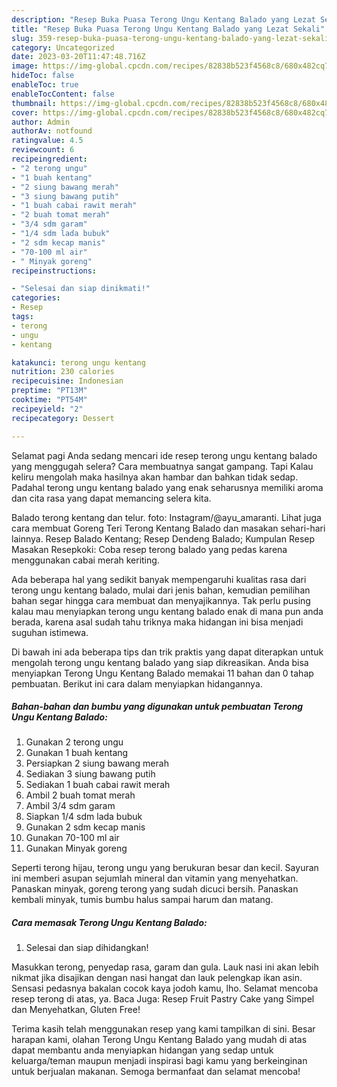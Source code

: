 ```yaml
---
description: "Resep Buka Puasa Terong Ungu Kentang Balado yang Lezat Sekali"
title: "Resep Buka Puasa Terong Ungu Kentang Balado yang Lezat Sekali"
slug: 359-resep-buka-puasa-terong-ungu-kentang-balado-yang-lezat-sekali
category: Uncategorized
date: 2023-03-20T11:47:48.716Z
image: https://img-global.cpcdn.com/recipes/82838b523f4568c8/680x482cq70/terong-ungu-kentang-balado-foto-resep-utama.jpg
hideToc: false
enableToc: true
enableTocContent: false
thumbnail: https://img-global.cpcdn.com/recipes/82838b523f4568c8/680x482cq70/terong-ungu-kentang-balado-foto-resep-utama.jpg
cover: https://img-global.cpcdn.com/recipes/82838b523f4568c8/680x482cq70/terong-ungu-kentang-balado-foto-resep-utama.jpg
author: Admin
authorAv: notfound
ratingvalue: 4.5
reviewcount: 6
recipeingredient:
- "2 terong ungu"
- "1 buah kentang"
- "2 siung bawang merah"
- "3 siung bawang putih"
- "1 buah cabai rawit merah"
- "2 buah tomat merah"
- "3/4 sdm garam"
- "1/4 sdm lada bubuk"
- "2 sdm kecap manis"
- "70-100 ml air"
- " Minyak goreng"
recipeinstructions:

- "Selesai dan siap dinikmati!"
categories:
- Resep
tags:
- terong
- ungu
- kentang

katakunci: terong ungu kentang 
nutrition: 230 calories
recipecuisine: Indonesian
preptime: "PT13M"
cooktime: "PT54M"
recipeyield: "2"
recipecategory: Dessert

---
```



Selamat pagi Anda sedang mencari ide resep terong ungu kentang balado yang menggugah selera? Cara membuatnya sangat gampang. Tapi Kalau keliru mengolah maka hasilnya akan hambar dan bahkan tidak sedap. Padahal terong ungu kentang balado yang enak seharusnya memiliki aroma dan cita rasa yang dapat memancing selera kita.


Balado terong kentang dan telur. foto: Instagram/@ayu_amaranti. Lihat juga cara membuat Goreng Teri Terong Kentang Balado dan masakan sehari-hari lainnya. Resep Balado Kentang; Resep Dendeng Balado; Kumpulan Resep Masakan Resepkoki: Coba resep terong balado yang pedas karena menggunakan cabai merah keriting.

Ada beberapa hal yang sedikit banyak mempengaruhi kualitas rasa dari terong ungu kentang balado, mulai dari jenis bahan, kemudian pemilihan bahan segar hingga cara membuat dan menyajikannya. Tak perlu pusing kalau mau menyiapkan terong ungu kentang balado enak di mana pun anda berada, karena asal sudah tahu triknya maka hidangan ini bisa menjadi suguhan istimewa.


Di bawah ini ada beberapa tips dan trik praktis yang dapat diterapkan untuk mengolah terong ungu kentang balado yang siap dikreasikan. Anda bisa menyiapkan Terong Ungu Kentang Balado memakai 11 bahan dan 0 tahap pembuatan. Berikut ini cara dalam menyiapkan hidangannya.

<!--inarticleads1-->

##### Bahan-bahan dan bumbu yang digunakan untuk pembuatan Terong Ungu Kentang Balado:

1. Gunakan 2 terong ungu
1. Gunakan 1 buah kentang
1. Persiapkan 2 siung bawang merah
1. Sediakan 3 siung bawang putih
1. Sediakan 1 buah cabai rawit merah
1. Ambil 2 buah tomat merah
1. Ambil 3/4 sdm garam
1. Siapkan 1/4 sdm lada bubuk
1. Gunakan 2 sdm kecap manis
1. Gunakan 70-100 ml air
1. Gunakan  Minyak goreng


Seperti terong hijau, terong ungu yang berukuran besar dan kecil. Sayuran ini memberi asupan sejumlah mineral dan vitamin yang menyehatkan. Panaskan minyak, goreng terong yang sudah dicuci bersih. Panaskan kembali minyak, tumis bumbu halus sampai harum dan matang. 

<!--inarticleads2-->

##### Cara memasak Terong Ungu Kentang Balado:


1. Selesai dan siap dihidangkan!

Masukkan terong, penyedap rasa, garam dan gula. Lauk nasi ini akan lebih nikmat jika disajikan dengan nasi hangat dan lauk pelengkap ikan asin. Sensasi pedasnya bakalan cocok kaya jodoh kamu, lho. Selamat mencoba resep terong di atas, ya. Baca Juga: Resep Fruit Pastry Cake yang Simpel dan Menyehatkan, Gluten Free! 

Terima kasih telah menggunakan resep yang kami tampilkan di sini. Besar harapan kami, olahan Terong Ungu Kentang Balado yang mudah di atas dapat membantu anda menyiapkan hidangan yang sedap untuk keluarga/teman maupun menjadi inspirasi bagi kamu yang berkeinginan untuk berjualan makanan. Semoga bermanfaat dan selamat mencoba!
